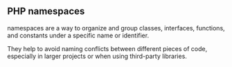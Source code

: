 ## PHP namespaces

namespaces are a way to organize and group classes, interfaces, functions, and constants under a specific name or identifier. 

They help to avoid naming conflicts between different pieces of code, especially in larger projects or when using third-party libraries.